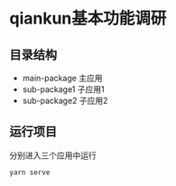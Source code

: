 # qiankun基本功能调研
## 目录结构
- main-package  主应用
- sub-package1  子应用1
- sub-package2  子应用2
## 运行项目
分别进入三个应用中运行
```js
yarn serve
```
  